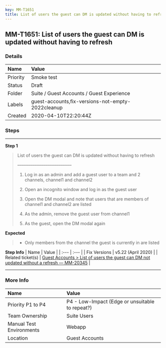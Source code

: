 ```yaml
---
key: MM-T1651
title: List of users the guest can DM is updated without having to refresh
---
```


## MM-T1651: List of users the guest can DM is updated without having to refresh

### Details

| Name     | Value                                             |
| :------- | :------------------------------------------------ |
| Priority | Smoke test                                        |
| Status   | Draft                                             |
| Folder   | Suite / Guest Accounts / Guest Experience         |
| Labels   | guest-accounts,fix-versions-not-empty-2022cleanup |
| Created  | 2020-04-10T22:20:44Z                              |

### Steps

<hr/>

**Step 1**

> <article><p data-pm-slice="1 1 []">List of users the guest can DM is updated without having to refresh</p>–––––––––––––––––––––––––<ol><li><p data-pm-slice="1 1 []">Log in as an admin and add a guest user to a team and 2 channels, channel1 and channel2</p></li><li><p>Open an incognito window and log in as the guest user</p></li><li><p>Open the DM modal and note that users that are members of channel1 and channel2 are listed</p></li><li><p>As the admin, remove the guest user from channel1</p></li><li><p>As the guest, open the DM modal again</p></li></ol></article>

**Expected**

> <article><ul><li>Only members from the channel the guest is currently in are listed</li></ul></article>

**Step Info**
| Name | Value |
| :--- | :--- |
| Fix Versions | v5.22 (April 2020) |
| Related ticket(s) | <a href="https://mattermost.atlassian.net/browse/MM-20345">Guest Accounts &gt; List of users the guest can DM not updated without a refresh — MM-20345</a> |

<hr/>

### More Info

| Name                     | Value                                           |
| :----------------------- | :---------------------------------------------- |
| Priority P1 to P4        | P4 - Low-Impact (Edge or unsuitable to repeat?) |
| Team Ownership           | Suite Users                                     |
| Manual Test Environments | Webapp                                          |
| Location                 | Guest Accounts                                  |
